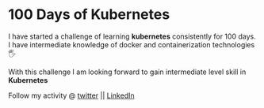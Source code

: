 # 100 Days of Kubernetes

I have started a challenge of learning **kubernetes** consistently for 100 days. 
I have intermediate knowledge of docker and containerization technologies :raised_hand_with_fingers_splayed:

With this challenge I am looking forward to gain intermediate level skill in **Kubernetes**

Follow my activity @ [twitter](https://twitter.com/sudiptob2)  || [LinkedIn](https://www.linkedin.com/in/sudiptob2/) 